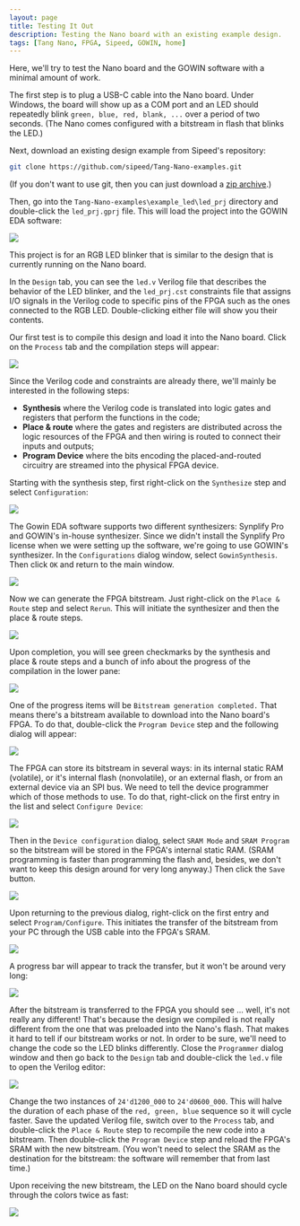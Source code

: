 ```yaml
---
layout: page
title: Testing It Out
description: Testing the Nano board with an existing example design.
tags: [Tang Nano, FPGA, Sipeed, GOWIN, home]
---
```


Here, we'll try to test the Nano board and the GOWIN software with a minimal amount of work.

The first step is to plug a USB-C cable into the Nano board.
Under Windows, the board will show up as a COM port and
an LED should repeatedly blink `green, blue, red, blank, ...` over a period of two seconds.
(The Nano comes configured with a bitstream in flash that blinks the LED.)

Next, download an existing design example from Sipeed's repository:

```bash
git clone https://github.com/sipeed/Tang-Nano-examples.git
```

(If you don't want to use git, then you can just download a [zip archive](https://github.com/sipeed/Tang-Nano-examples/archive/master.zip).)

Then, go into the `Tang-Nano-examples\example_led\led_prj` directory and double-click the `led_prj.gprj` file.
This will load the project into the GOWIN EDA software:

![](/{{site.url}}/images/testing_it_out/initial_screen.png)

This project is for an RGB LED blinker that is similar to the design that is currently
running on the Nano board.

In the `Design` tab, you can see the `led.v` Verilog file that describes the behavior of the LED blinker,
and the `led_prj.cst` constraints file that assigns I/O signals in the Verilog code to specific pins of the FPGA
such as the ones connected to the RGB LED.
Double-clicking either file will show you their contents.

Our first test is to compile this design and load it into the Nano board.
Click on the `Process` tab and the compilation steps will appear:

![](/{{site.url}}/images/testing_it_out/compilation_steps.png)

Since the Verilog code and constraints are already there, we'll mainly be interested in the
following steps:

* **Synthesis** where the Verilog code is translated into logic gates and registers that perform
  the functions in the code;
* **Place & route** where the gates and registers are distributed across the logic resources of the
  FPGA and then wiring is routed to connect their inputs and outputs;
* **Program Device** where the bits encoding the placed-and-routed circuitry
  are streamed into the physical FPGA device.

Starting with the synthesis step, first right-click on the `Synthesize` step and
select `Configuration`:

![](/{{site.url}}/images/testing_it_out/synth_configuration.png)

The Gowin EDA software supports two different synthesizers:
Synplify Pro and GOWIN's in-house synthesizer.
Since we didn't install the Synplify Pro license when we were setting up the software,
we're going to use GOWIN's synthesizer.
In the `Configurations` dialog window, select `GowinSynthesis`.
Then click `OK` and return to the main window.

![](/{{site.url}}/images/testing_it_out/select_gowin_synth.png)

Now we can generate the FPGA bitstream.
Just right-click on the `Place & Route` step and select `Rerun`.
This will initiate the synthesizer and then the place & route steps.

![](/{{site.url}}/images/testing_it_out/initiate_synth_place_route.png)

Upon completion, you will see green checkmarks by the synthesis and place & route steps
and a bunch of info about the progress of the compilation in the lower pane:

![](/{{site.url}}/images/testing_it_out/synth_place_route_done.png)

One of the progress items will be `Bitstream generation completed.`
That means there's a bitstream available to download into the Nano board's FPGA.
To do that, double-click the `Program Device` step and the following dialog will appear:

![](/{{site.url}}/images/testing_it_out/programming_dialog.png)

The FPGA can store its bitstream in several ways: in its internal static RAM (volatile),
or it's internal flash (nonvolatile), or an external flash, or from an external device
via an SPI bus.
We need to tell the device programmer which of those methods to use.
To do that, right-click on the first entry in the list and select `Configure Device`:

![](/{{site.url}}/images/testing_it_out/configure_device.png)

Then in the `Device configuration` dialog, select `SRAM Mode` and `SRAM Program`
so the bitstream will be stored in the FPGA's internal static RAM.
(SRAM programming is faster than programming the flash and, besides, we don't want to keep
this design around for very long anyway.)
Then click the `Save` button.

![](/{{site.url}}/images/testing_it_out/select_SRAM_config.png)

Upon returning to the previous dialog, right-click on the first entry and select `Program/Configure`.
This initiates the transfer of the bitstream from your PC through the USB cable into the FPGA's SRAM.

![](/{{site.url}}/images/testing_it_out/start_programming.png)

A progress bar will appear to track the transfer, but it won't be around very long:

![](/{{site.url}}/images/testing_it_out/config_progress.png)

After the bitstream is transferred to the FPGA you should see ... well, it's not really any different!
That's because the design we compiled is not really different from the one that was preloaded into
the Nano's flash.
That makes it hard to tell if our bitstream works or not.
In order to be sure, we'll need to change the code so the LED blinks differently.
Close the `Programmer` dialog window and then go back to the `Design` tab and
double-click the `led.v` file to open the Verilog editor:

![](/{{site.url}}/images/testing_it_out/edit_verilog.png)

Change the two instances of `24'd1200_000` to `24'd0600_000`.
This will halve the duration of each phase of the `red, green, blue` sequence so it will cycle faster.
Save the updated Verilog file, switch over to the `Process` tab, and double-click the
`Place & Route` step to recompile the new code into a bitstream.
Then double-click the `Program Device` step and reload the FPGA's SRAM with the new bitstream.
(You won't need to select the SRAM as the destination for the bitstream: the software will
remember that from last time.)

Upon receiving the new bitstream, the LED on the Nano board should cycle through the colors
twice as fast:

![](/{{site.url}}/images/testing_it_out/led_cycle.gif)
